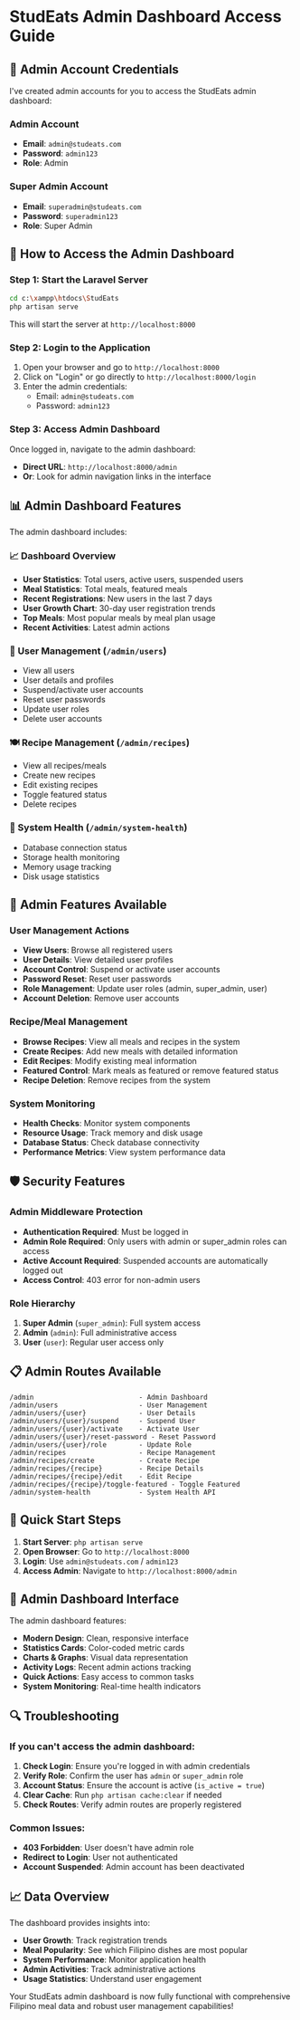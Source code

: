 # StudEats Admin Dashboard Access Guide

## 🔐 Admin Account Credentials

I've created admin accounts for you to access the StudEats admin dashboard:

### Admin Account
- **Email**: `admin@studeats.com`
- **Password**: `admin123`
- **Role**: Admin

### Super Admin Account
- **Email**: `superadmin@studeats.com`
- **Password**: `superadmin123`
- **Role**: Super Admin

## 🚀 How to Access the Admin Dashboard

### Step 1: Start the Laravel Server
```bash
cd c:\xampp\htdocs\StudEats
php artisan serve
```

This will start the server at `http://localhost:8000`

### Step 2: Login to the Application
1. Open your browser and go to `http://localhost:8000`
2. Click on "Login" or go directly to `http://localhost:8000/login`
3. Enter the admin credentials:
   - Email: `admin@studeats.com`
   - Password: `admin123`

### Step 3: Access Admin Dashboard
Once logged in, navigate to the admin dashboard:
- **Direct URL**: `http://localhost:8000/admin`
- **Or**: Look for admin navigation links in the interface

## 📊 Admin Dashboard Features

The admin dashboard includes:

### 📈 Dashboard Overview
- **User Statistics**: Total users, active users, suspended users
- **Meal Statistics**: Total meals, featured meals
- **Recent Registrations**: New users in the last 7 days
- **User Growth Chart**: 30-day user registration trends
- **Top Meals**: Most popular meals by meal plan usage
- **Recent Activities**: Latest admin actions

### 👥 User Management (`/admin/users`)
- View all users
- User details and profiles
- Suspend/activate user accounts
- Reset user passwords
- Update user roles
- Delete user accounts

### 🍽️ Recipe Management (`/admin/recipes`)
- View all recipes/meals
- Create new recipes
- Edit existing recipes
- Toggle featured status
- Delete recipes

### 🏥 System Health (`/admin/system-health`)
- Database connection status
- Storage health monitoring
- Memory usage tracking
- Disk usage statistics

## 🔧 Admin Features Available

### User Management Actions
- **View Users**: Browse all registered users
- **User Details**: View detailed user profiles
- **Account Control**: Suspend or activate user accounts
- **Password Reset**: Reset user passwords
- **Role Management**: Update user roles (admin, super_admin, user)
- **Account Deletion**: Remove user accounts

### Recipe/Meal Management
- **Browse Recipes**: View all meals and recipes in the system
- **Create Recipes**: Add new meals with detailed information
- **Edit Recipes**: Modify existing meal information
- **Featured Control**: Mark meals as featured or remove featured status
- **Recipe Deletion**: Remove recipes from the system

### System Monitoring
- **Health Checks**: Monitor system components
- **Resource Usage**: Track memory and disk usage
- **Database Status**: Check database connectivity
- **Performance Metrics**: View system performance data

## 🛡️ Security Features

### Admin Middleware Protection
- **Authentication Required**: Must be logged in
- **Admin Role Required**: Only users with admin or super_admin roles can access
- **Active Account Required**: Suspended accounts are automatically logged out
- **Access Control**: 403 error for non-admin users

### Role Hierarchy
1. **Super Admin** (`super_admin`): Full system access
2. **Admin** (`admin`): Full administrative access
3. **User** (`user`): Regular user access only

## 📋 Admin Routes Available

```
/admin                          - Admin Dashboard
/admin/users                    - User Management
/admin/users/{user}             - User Details
/admin/users/{user}/suspend     - Suspend User
/admin/users/{user}/activate    - Activate User
/admin/users/{user}/reset-password - Reset Password
/admin/users/{user}/role        - Update Role
/admin/recipes                  - Recipe Management
/admin/recipes/create           - Create Recipe
/admin/recipes/{recipe}         - Recipe Details
/admin/recipes/{recipe}/edit    - Edit Recipe
/admin/recipes/{recipe}/toggle-featured - Toggle Featured
/admin/system-health            - System Health API
```

## 🎯 Quick Start Steps

1. **Start Server**: `php artisan serve`
2. **Open Browser**: Go to `http://localhost:8000`
3. **Login**: Use `admin@studeats.com` / `admin123`
4. **Access Admin**: Navigate to `http://localhost:8000/admin`

## 📱 Admin Dashboard Interface

The admin dashboard features:
- **Modern Design**: Clean, responsive interface
- **Statistics Cards**: Color-coded metric cards
- **Charts & Graphs**: Visual data representation
- **Activity Logs**: Recent admin actions tracking
- **Quick Actions**: Easy access to common tasks
- **System Monitoring**: Real-time health indicators

## 🔍 Troubleshooting

### If you can't access the admin dashboard:

1. **Check Login**: Ensure you're logged in with admin credentials
2. **Verify Role**: Confirm the user has `admin` or `super_admin` role
3. **Account Status**: Ensure the account is active (`is_active = true`)
4. **Clear Cache**: Run `php artisan cache:clear` if needed
5. **Check Routes**: Verify admin routes are properly registered

### Common Issues:
- **403 Forbidden**: User doesn't have admin role
- **Redirect to Login**: User not authenticated
- **Account Suspended**: Admin account has been deactivated

## 📈 Data Overview

The dashboard provides insights into:
- **User Growth**: Track registration trends
- **Meal Popularity**: See which Filipino dishes are most popular
- **System Performance**: Monitor application health
- **Admin Activities**: Track administrative actions
- **Usage Statistics**: Understand user engagement

Your StudEats admin dashboard is now fully functional with comprehensive Filipino meal data and robust user management capabilities!